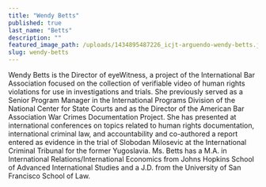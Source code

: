 ```yaml
---
title: "Wendy Betts"
published: true
last_name: "Betts"
description: ""
featured_image_path: /uploads/1434895487226_icjt-arguendo-wendy-betts.jpg
slug: wendy-betts
---
```


Wendy Betts is the Director of eyeWitness, a project of the International Bar Association focused on the collection of verifiable video of human rights violations for use in investigations and trials. She previously served as a Senior Program Manager in the International Programs Division of the National Center for State Courts and as the Director of the American Bar Association War Crimes Documentation Project. She has presented at international conferences on topics related to human rights documentation, international criminal law, and accountability and co-authored a report entered as evidence in the trial of Slobodan Milosevic at the International Criminal Tribunal for the former Yugoslavia. Ms. Betts has a M.A. in International Relations/International Economics from Johns Hopkins School of Advanced International Studies and a J.D. from the University of San Francisco School of Law.

